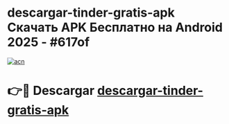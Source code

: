 # descargar-tinder-gratis-apk Скачать APK Бесплатно на Android 2025 - #617of

[![acn](https://github.com/user-attachments/assets/0f9c940e-d8b0-45ae-aac7-cd30a18b3e1c)](https://apps.freeplayer.one?title=descargar-tinder-gratis-apk&ref=9RF)

# 👉🔴 Descargar [descargar-tinder-gratis-apk](https://apps.freeplayer.one?title=descargar-tinder-gratis-apk&ref=9RF)